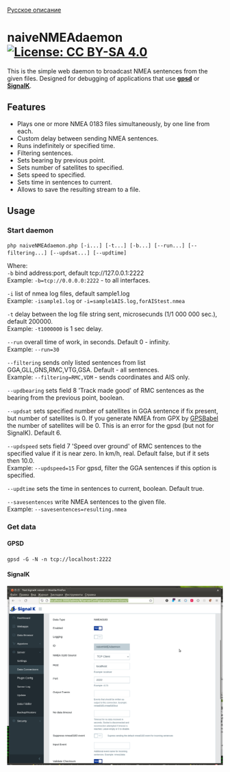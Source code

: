 [Русское описание]()
# naiveNMEAdaemon [![License: CC BY-SA 4.0](https://img.shields.io/badge/License-CC%20BY--SA%204.0-lightgrey.svg)](https://creativecommons.org/licenses/by-sa/4.0/)

This is the simple web daemon to broadcast NMEA sentences from the given files.
Designed for debugging of applications that use **[gpsd](https://gpsd.io/)**  or **[SignalK](https://signalk.org/)**.

## Features
* Plays one or more NMEA 0183 files simultaneously, by one line from each.
* Custom delay between sending NMEA sentences.
* Runs indefinitely or specified time.
* Filtering sentences.
* Sets bearing by previous point.
* Sets number of satellites to specified.
* Sets speed to specified.
* Sets time in sentences to current.
* Allows to save the resulting stream to a file.

## Usage
### Start daemon
`php naiveNMEAdaemon.php [-i...] [-t...] [-b...] [--run...] [--filtering...] [--updsat...] [--updtime]`  

Where:  
`-b` bind address:port, default tcp://127.0.0.1:2222  
Example: `-b=tcp://0.0.0.0:2222` - to all interfaces.  

`-i` list of nmea log files, default sample1.log  
Example: `-isample1.log` or `-i=sample1AIS.log,forAIStest.nmea`  

`-t` delay between the log file string sent, microsecunds (1/1 000 000 sec.), default 200000.  
Example: `-t1000000` is 1 sec delay.  

`--run` overall time of work, in seconds. Default 0 - infinity.  
Example: `--run=30`  

`--filtering` sends only listed sentences from list GGA,GLL,GNS,RMC,VTG,GSA. Default - all sentences.  
Example: `--filtering=RMC,VDM` - sends coordinates and AIS only.  

`--updbearing` sets field 8 'Track made good' of RMC sentences as the bearing from the previous point, boolean.  

`--updsat` sets specified number of satellites in GGA sentence if fix present, but number of satellites is 0. If you generate NMEA from GPX by [GPSBabel](https://www.gpsbabel.org/) the number of satellites will be 0. This is an error for the gpsd (but not for SignalK). Default 6.  

`--updspeed` sets field 7 'Speed over ground' of RMC sentences to the specified value if it is near zero. In km/h, real. Default false, but if it sets then 10.0.  
Example: `--updspeed=15` For gpsd, filter the GGA sentences if this option is specified.  

`--updtime` sets the time in sentences to current, boolean. Default true.  

`--savesentences` write NMEA sentences to the given file.  
Example: `--savesentences=resulting.nmea`  

### Get data
#### GPSD
`gpsd -G -N -n tcp://localhost:2222`  

#### SignalK
![SignalK Data Connections settings](screenshots/s1.png)